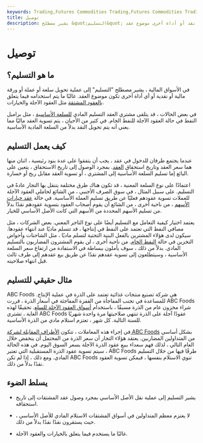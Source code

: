 ```yaml
---
keywords: Trading,Futures Commodities Trading,Futures Commodities Trading Strategy and Education,Futures and Commodities Trading,Strategy and Education
title: توصيل
description: يشير مصطلح &quot;التسليم&quot; إلى فعل سلعة أو عملة أو ورقة مالية أو نقد أو أداة أخرى موضوع عقد.
---
```


# توصيل
## ما هو التسليم؟

في الأسواق المالية ، يشير مصطلح "التسليم" إلى عملية تحويل سلعة أو عملة أو ورقة مالية أو نقدية أو أي أداة أخرى تكون موضوع العقد. غالبًا ما يتم استخدامه فيما يتعلق [بالعقود المشتقة](/derivative) مثل العقود الآجلة والخيارات.

في بعض الحالات ، قد يتلقى مشتري العقد التسليم المادي [للسلعة الأساسية](/underlying) ، مثل براميل النفط في حالة العقود الآجلة للنفط الخام. في كثير من الأحيان ، يتم تسوية العقد ماليًا مما يعني أنه يتم تحويل النقد بدلاً من السلعة المادية الأساسية.

## كيف يعمل التسليم

عندما يجتمع طرفان للدخول في عقد ، يجب أن يتفقوا على عدة بنود رئيسية ، اثنان منها هما سعر العقد وتاريخ استحقاق [العقد](/maturitydate). بمجرد الوصول إلى تاريخ الاستحقاق ، يتعين على البائع إما تسليم السلعة الأساسية إلى المشتري ، أو تسوية العقد مقابل ربح أو خسارة.

اعتمادًا على نوع السلعة المعنية ، قد تكون هناك طرق مختلفة يتنقل بها التجار عادةً في التسليم. على سبيل المثال ، في سوق الصرف الأجنبي ، من الشائع لحاملي العقود الآجلة للعملات تسوية عقودهم فعليًا عن طريق تسليم العملة الأساسية. في حالة [عقد خيارات الأسهم](/option) ، من ناحية أخرى ، من الشائع أن يقوم أصحاب العقود بتسوية عقودهم نقدًا بدلاً من تسليم الأسهم المحددة من الأسهم التي كانت الأصل الأساسي للخيار.

يعتمد اختيار كيفية التعامل مع التسليم أيضًا على نوع التاجر المعني. بعض الشركات ، مثل مصافي النفط التي تعتمد على النفط في إنتاجها ، قد تتسلم ماديًا عند انتهاء عقودها. سيكون لدى هؤلاء المشترين بالفعل البنية التحتية لتسلم ماديًا ، مثل الشاحنات وأحواض التخزين في حالة [النفط الخام](/crude-oil). من ناحية أخرى ، لن يقوم المشترون المضاربون بالتسليم المادي. بدلاً من ذلك ، سوف يأملون ببساطة في الاستفادة من ارتفاع سعر السلعة الأساسية ، وسيتطلعون إلى تسوية عقدهم نقدًا عن طريق بيع عقدهم إلى طرف ثالث قبل انتهاء صلاحيته.

## مثال حقيقي للتسليم

ABC Foods هي شركة تصنيع منتجات غذائية تعتمد على الذرة في عملية الإنتاج. للمساعدة في تجنب المفاجأة من القفزة المفاجئة في أسعار الذرة ، قررت ABC Foods شراء مخزون عام من الذرة مسبقًا ، باستخدام [أسواق العقود الآجلة للسلع](/commodityfuturescontract). تحقيقًا لهذه الغاية ، تشتري ABC Foods عقودًا آجلة على الذرة تنتهي صلاحيتها مرة واحدة شهريًا للسنة التالية. كل شهر ، تعتزم استلام مادي من الذرة الأساسية.

في إجراء هذه المعاملات ، تتكون [الأطراف المقابلة لشركة ABC Foods](/counterparty) بشكل أساسي من المتداولين المضاربين. يعتقد هؤلاء التجار أن سعر الذرة من المحتمل أن ينخفض خلال العام التالي ، لذلك فهم سعداء ببيع عقود الذرة الآجلة بسعر السوق اليوم. في هذه الحالة ، سيتم تسوية عقود الذرة المستقبلية التي تعتبر ABC Foods طرفًا فيها من خلال التسليم المادي. ومع ذلك ، إذا لم تكن ABC Foods تنوي الاستلام بنفسها ، فيمكن تسوية العقود نقدًا بدلاً من ذلك.

## يسلط الضوء

- يشير التسليم إلى عملية نقل الأصل الأساسي بمجرد وصول عقد المشتقات إلى تاريخ استحقاقه.

- لا يعتزم معظم المتداولين في أسواق المشتقات الاستلام المادي للأصل الأساسي ، حيث يستقرون نقدًا نقدًا بدلاً من ذلك.

- غالبًا ما يستخدم فيما يتعلق بالخيارات والعقود الآجلة.

